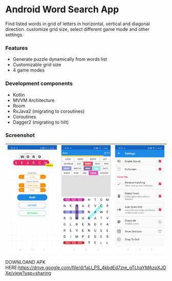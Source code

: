 # Android Word Search App

Find listed words in grid of letters in horizontal, vertical and diagonal direction. customize grid size, select different game mode and other settings.

### Features
- Generate puzzle dynamically from words list
- Customizable grid size
- 4 game modes

### Development components
- Kotlin
- MVVM Architecture
- Room
- RxJava2 (migrating to coroutines)
- Coroutines
- Dagger2 (migrating to hilt)

### Screenshot
|![Screenshot 1](sc/sc_1.jpg)|![Screenshot 2](sc/sc_2.jpg)|![Screenshot 3](sc/sc_3.jpg)|
|-|-|-|

DOWNLOAND APK HERE:https://drive.google.com/file/d/1aU_PS_4kbdEd7zre_gTLhaYMAzpXJDXe/view?usp=sharing
